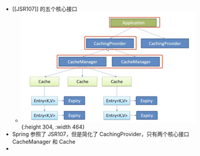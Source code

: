 - [[JSR107]] 的五个核心接口
	- ![image.png](../assets/image_1638883671652_0.png){:height 304, :width 464}
- Spring 参照了 JSR107，但是简化了 CachingProvider，只有两个核心接口
      CacheManager 和 Cache
-